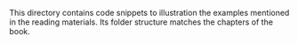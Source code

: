 This directory contains code snippets to illustration the examples mentioned in the reading materials. Its folder structure matches the chapters of the book.
